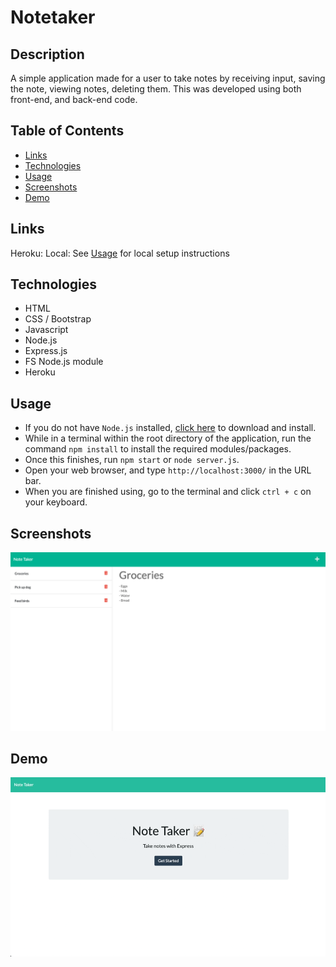 # Notetaker

## Description 

A simple application made for a user to take notes by receiving input, saving the note, viewing notes, deleting them. This was developed using both front-end, and back-end code. 

## Table of Contents
* [Links](#links)
* [Technologies](#technologies)
* [Usage](#usage)
* [Screenshots](#screenshots)
* [Demo](#demo)

## Links 

Heroku: 
Local: See [Usage](#Usage) for local setup instructions 

## Technologies

* HTML
* CSS / Bootstrap
* Javascript
* Node.js
* Express.js
* FS Node.js module
* Heroku 

## Usage 

* If you do not have `Node.js` installed, [click here](https://nodejs.org/en/) to download and install. 
* While in a terminal within the root directory of the application, run the command `npm install` to install the required modules/packages. 
* Once this finishes, run `npm start` or `node server.js`. 
* Open your web browser, and type `http://localhost:3000/` in the URL bar. 
* When you are finished using, go to the terminal and click `ctrl + c` on your keyboard. 

## Screenshots

![Main Screen](public/assets/media/Screenshot1.png)

## Demo

![Live Demo](public/assets/media/notetakergif.gif)